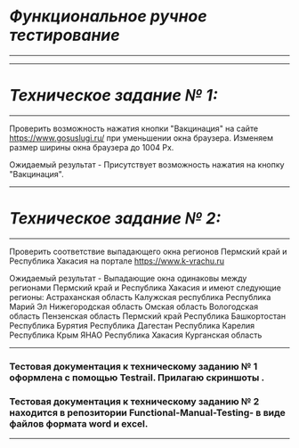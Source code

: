 # ***Функциональное ручное тестирование***
-----------------------------------
-----------------------------------
# ***Техническое задание № 1:***
-----------------------------------
   Проверить возможность нажатия кнопки "Вакцинация" на сайте https://www.gosuslugi.ru/ при уменьшении окна браузера.
Изменяем размер ширины окна браузера до 1004 Px.

Ожидаемый результат - Присутствует возможность нажатия на кнопку "Вакцинация".
***

# ***Техническое задание № 2:***
-----------------------------------
  Проверить соответствие выпадающего окна регионов Пермский край и Республика Хакасия на портале https://www.k-vrachu.ru

Ожидаемый результат - Выпадающие окна одинаковы между регионами Пермский край и Республика Хакасия и имеют следующие регионы:
Астраханская область
Калужская республика
Республика Марий Эл
Нижегородская область
Омская область
Вологодская область
Пензенская область
Пермский край
Республика Башкортостан
Республика Бурятия
Республика Дагестан
Республика Карелия
Республика Крым
ЯНАО
Республика Хакасия
Курганская область
***
### Тестовая документация к техническому заданию № 1 оформлена с помощью Testrail. Прилагаю скриншоты .
### Тестовая документация к техническому заданию № 2 находится в репозитории Functional-Manual-Testing- в виде файлов формата word и excel.

***

